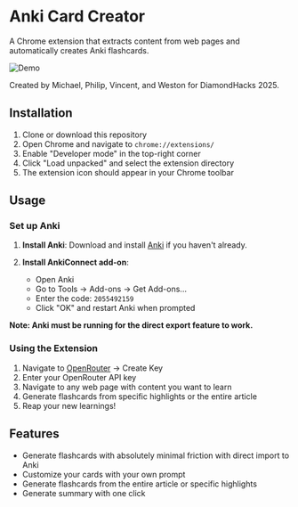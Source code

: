 # Anki Card Creator

A Chrome extension that extracts content from web pages and automatically creates Anki flashcards.

![Demo](demo.gif)

Created by Michael, Philip, Vincent, and Weston for DiamondHacks 2025.

## Installation

1. Clone or download this repository
2. Open Chrome and navigate to `chrome://extensions/`
3. Enable "Developer mode" in the top-right corner
4. Click "Load unpacked" and select the extension directory
5. The extension icon should appear in your Chrome toolbar

## Usage

### Set up Anki

1. **Install Anki**: Download and install [Anki](https://apps.ankiweb.net/) if you haven't already.

2. **Install AnkiConnect add-on**:
   - Open Anki
   - Go to Tools → Add-ons → Get Add-ons...
   - Enter the code: `2055492159`
   - Click "OK" and restart Anki when prompted

**Note: Anki must be running for the direct export feature to work.**

### Using the Extension

1. Navigate to [OpenRouter](https://openrouter.ai/settings/keys) -> Create Key
2. Enter your OpenRouter API key
3. Navigate to any web page with content you want to learn
4. Generate flashcards from specific highlights or the entire article
5. Reap your new learnings!

## Features
- Generate flashcards with absolutely minimal friction with direct import to Anki
- Customize your cards with your own prompt
- Generate flashcards from the entire article or specific highlights
- Generate summary with one click